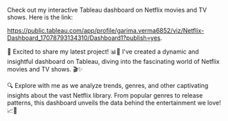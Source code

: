 Check out my interactive Tableau dashboard on Netflix movies and TV shows. Here is the link: 

https://public.tableau.com/app/profile/garima.verma6852/viz/Netflix-Dashboard_17078793134310/Dashboard1?publish=yes.

🎉 Excited to share my latest project! 📊🍿 I've created a dynamic and insightful dashboard on Tableau, diving into the fascinating world of Netflix movies and TV shows. 🎬✨

🔍 Explore with me as we analyze trends, genres, and other captivating insights about the vast Netflix library. From popular genres to release patterns, this dashboard unveils the data behind the entertainment we love! 📈🎥
